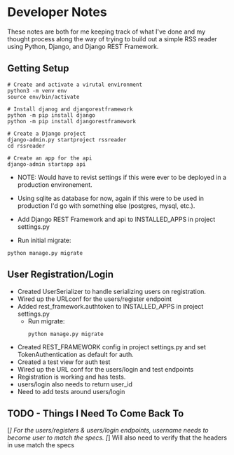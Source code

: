 # Developer Notes

These notes are both for me keeping track of what I've done and my thought process along the way of trying to build out a simple RSS reader using Python, Django, and Django REST Framework.

## Getting Setup

```
# Create and activate a virutal environment
python3 -m venv env
source env/bin/activate

# Install djanog and djangorestframework
python -m pip install django
python -m pip install djangorestframework

# Create a Django project
django-admin.py startproject rssreader
cd rssreader

# Create an app for the api
django-admin startapp api
```

- NOTE: Would have to revist settings if this were ever to be deployed in a production environement.

- Using sqlite as database for now, again if this were to be used in production I'd go with something else (postgres, mysql, etc.).

- Add Django REST Framework and api to INSTALLED_APPS in project settings.py

- Run initial migrate:

```
python manage.py migrate
```

## User Registration/Login

- Created UserSerializer to handle serializing users on registration.
- Wired up the URLconf for the users/register endpoint
- Added rest_framework.authtoken to INSTALLED_APPS in project settings.py
  - Run migrate:
    ```
    python manage.py migrate
    ```
- Created REST_FRAMEWORK config in project settings.py and set TokenAuthentication as default for auth.
- Created a test view for auth test
- Wired up the URL conf for the users/login and test endpoints
- Registration is working and has tests.
- users/login also needs to return user_id
- Need to add tests around users/login

## TODO - Things I Need To Come Back To

[_] For the users/registers & users/login endpoints, username needs to become user to match the specs.
[_] Will also need to verify that the headers in use match the specs
